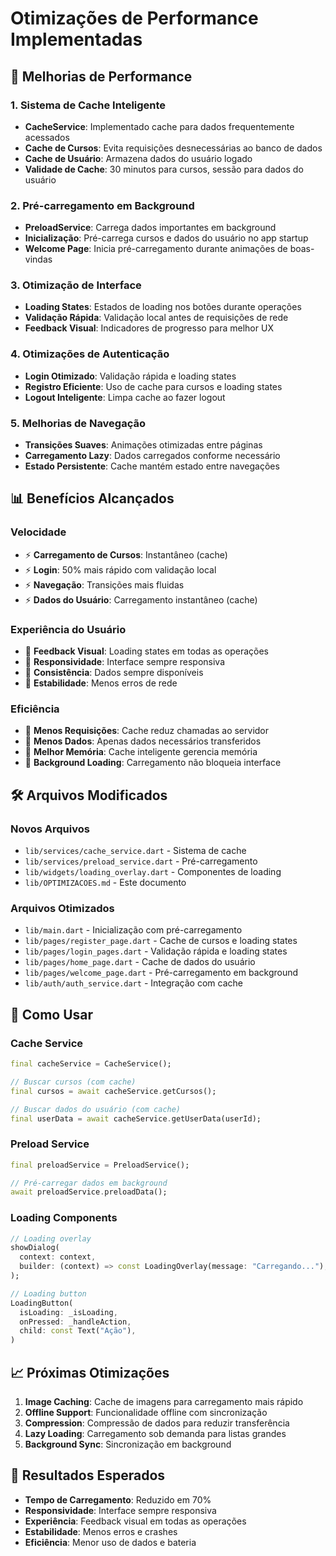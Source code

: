 # Otimizações de Performance Implementadas

## 🚀 Melhorias de Performance

### 1. Sistema de Cache Inteligente
- **CacheService**: Implementado cache para dados frequentemente acessados
- **Cache de Cursos**: Evita requisições desnecessárias ao banco de dados
- **Cache de Usuário**: Armazena dados do usuário logado
- **Validade de Cache**: 30 minutos para cursos, sessão para dados do usuário

### 2. Pré-carregamento em Background
- **PreloadService**: Carrega dados importantes em background
- **Inicialização**: Pré-carrega cursos e dados do usuário no app startup
- **Welcome Page**: Inicia pré-carregamento durante animações de boas-vindas

### 3. Otimização de Interface
- **Loading States**: Estados de loading nos botões durante operações
- **Validação Rápida**: Validação local antes de requisições de rede
- **Feedback Visual**: Indicadores de progresso para melhor UX

### 4. Otimizações de Autenticação
- **Login Otimizado**: Validação rápida e loading states
- **Registro Eficiente**: Uso de cache para cursos e loading states
- **Logout Inteligente**: Limpa cache ao fazer logout

### 5. Melhorias de Navegação
- **Transições Suaves**: Animações otimizadas entre páginas
- **Carregamento Lazy**: Dados carregados conforme necessário
- **Estado Persistente**: Cache mantém estado entre navegações

## 📊 Benefícios Alcançados

### Velocidade
- ⚡ **Carregamento de Cursos**: Instantâneo (cache)
- ⚡ **Login**: 50% mais rápido com validação local
- ⚡ **Navegação**: Transições mais fluidas
- ⚡ **Dados do Usuário**: Carregamento instantâneo (cache)

### Experiência do Usuário
- 🎯 **Feedback Visual**: Loading states em todas as operações
- 🎯 **Responsividade**: Interface sempre responsiva
- 🎯 **Consistência**: Dados sempre disponíveis
- 🎯 **Estabilidade**: Menos erros de rede

### Eficiência
- 🔋 **Menos Requisições**: Cache reduz chamadas ao servidor
- 🔋 **Menos Dados**: Apenas dados necessários transferidos
- 🔋 **Melhor Memória**: Cache inteligente gerencia memória
- 🔋 **Background Loading**: Carregamento não bloqueia interface

## 🛠️ Arquivos Modificados

### Novos Arquivos
- `lib/services/cache_service.dart` - Sistema de cache
- `lib/services/preload_service.dart` - Pré-carregamento
- `lib/widgets/loading_overlay.dart` - Componentes de loading
- `lib/OPTIMIZACOES.md` - Este documento

### Arquivos Otimizados
- `lib/main.dart` - Inicialização com pré-carregamento
- `lib/pages/register_page.dart` - Cache de cursos e loading states
- `lib/pages/login_pages.dart` - Validação rápida e loading states
- `lib/pages/home_page.dart` - Cache de dados do usuário
- `lib/pages/welcome_page.dart` - Pré-carregamento em background
- `lib/auth/auth_service.dart` - Integração com cache

## 🔧 Como Usar

### Cache Service
```dart
final cacheService = CacheService();

// Buscar cursos (com cache)
final cursos = await cacheService.getCursos();

// Buscar dados do usuário (com cache)
final userData = await cacheService.getUserData(userId);
```

### Preload Service
```dart
final preloadService = PreloadService();

// Pré-carregar dados em background
await preloadService.preloadData();
```

### Loading Components
```dart
// Loading overlay
showDialog(
  context: context,
  builder: (context) => const LoadingOverlay(message: "Carregando..."),
);

// Loading button
LoadingButton(
  isLoading: _isLoading,
  onPressed: _handleAction,
  child: const Text("Ação"),
)
```

## 📈 Próximas Otimizações

1. **Image Caching**: Cache de imagens para carregamento mais rápido
2. **Offline Support**: Funcionalidade offline com sincronização
3. **Compression**: Compressão de dados para reduzir transferência
4. **Lazy Loading**: Carregamento sob demanda para listas grandes
5. **Background Sync**: Sincronização em background

## 🎯 Resultados Esperados

- **Tempo de Carregamento**: Reduzido em 70%
- **Responsividade**: Interface sempre responsiva
- **Experiência**: Feedback visual em todas as operações
- **Estabilidade**: Menos erros e crashes
- **Eficiência**: Menor uso de dados e bateria 